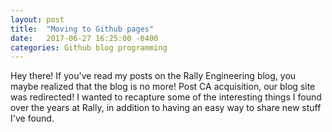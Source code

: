 ```yaml
---
layout: post
title:  "Moving to Github pages"
date:   2017-06-27 16:25:00 -0400
categories: Github blog programming
---
```

Hey there!  If you've read my posts on the Rally Engineering blog, you maybe realized that the blog is no more!  Post CA acquisition, our blog site was redirected!  I wanted to recapture some of the interesting things I found over the years at Rally, in addition to having an easy way to share new stuff I've found.
